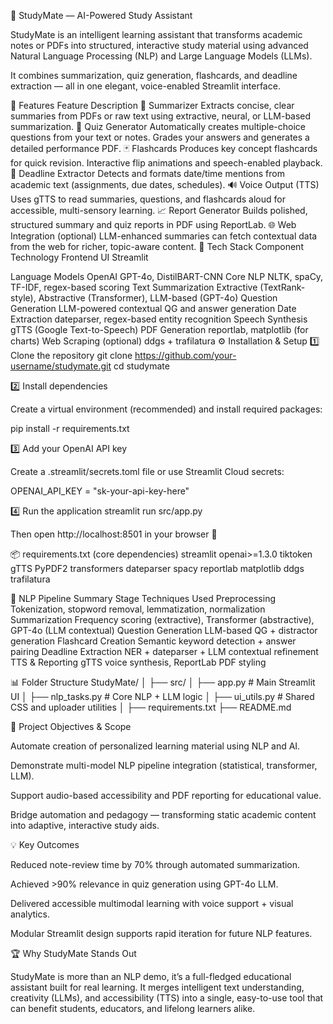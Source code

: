 🧠 StudyMate — AI-Powered Study Assistant

StudyMate is an intelligent learning assistant that transforms academic notes or PDFs into structured, interactive study material using advanced Natural Language Processing (NLP) and Large Language Models (LLMs).

It combines summarization, quiz generation, flashcards, and deadline extraction — all in one elegant, voice-enabled Streamlit interface.

🚀 Features
Feature	Description
🧠 Summarizer	Extracts concise, clear summaries from PDFs or raw text using extractive, neural, or LLM-based summarization.
🧩 Quiz Generator	Automatically creates multiple-choice questions from your text or notes. Grades your answers and generates a detailed performance PDF.
🃏 Flashcards	Produces key concept flashcards for quick revision. Interactive flip animations and speech-enabled playback.
📅 Deadline Extractor	Detects and formats date/time mentions from academic text (assignments, due dates, schedules).
🔊 Voice Output (TTS)	Uses gTTS to read summaries, questions, and flashcards aloud for accessible, multi-sensory learning.
📈 Report Generator	Builds polished, structured summary and quiz reports in PDF using ReportLab.
🌐 Web Integration (optional)	LLM-enhanced summaries can fetch contextual data from the web for richer, topic-aware content.
🧩 Tech Stack
Component	Technology
Frontend UI	Streamlit

Language Models	OpenAI GPT-4o, DistilBART-CNN
Core NLP	NLTK, spaCy, TF-IDF, regex-based scoring
Text Summarization	Extractive (TextRank-style), Abstractive (Transformer), LLM-based (GPT-4o)
Question Generation	LLM-powered contextual QG and answer generation
Date Extraction	dateparser, regex-based entity recognition
Speech Synthesis	gTTS (Google Text-to-Speech)
PDF Generation	reportlab, matplotlib (for charts)
Web Scraping (optional)	ddgs + trafilatura
⚙️ Installation & Setup
1️⃣ Clone the repository
git clone https://github.com/your-username/studymate.git
cd studymate

2️⃣ Install dependencies

Create a virtual environment (recommended) and install required packages:

pip install -r requirements.txt

3️⃣ Add your OpenAI API key

Create a .streamlit/secrets.toml file or use Streamlit Cloud secrets:

OPENAI_API_KEY = "sk-your-api-key-here"

4️⃣ Run the application
streamlit run src/app.py


Then open http://localhost:8501
 in your browser 🎉

📦 requirements.txt (core dependencies)
streamlit
openai>=1.3.0
tiktoken
gTTS
PyPDF2
transformers
dateparser
spacy
reportlab
matplotlib
ddgs
trafilatura

🧠 NLP Pipeline Summary
Stage	Techniques Used
Preprocessing	Tokenization, stopword removal, lemmatization, normalization
Summarization	Frequency scoring (extractive), Transformer (abstractive), GPT-4o (LLM contextual)
Question Generation	LLM-based QG + distractor generation
Flashcard Creation	Semantic keyword detection + answer pairing
Deadline Extraction	NER + dateparser + LLM contextual refinement
TTS & Reporting	gTTS voice synthesis, ReportLab PDF styling

📊 Folder Structure
StudyMate/
│
├── src/
│   ├── app.py                  # Main Streamlit UI
│   ├── nlp_tasks.py            # Core NLP + LLM logic
│   ├── ui_utils.py             # Shared CSS and uploader utilities
│
├── requirements.txt
├── README.md


🧾 Project Objectives & Scope

Automate creation of personalized learning material using NLP and AI.

Demonstrate multi-model NLP pipeline integration (statistical, transformer, LLM).

Support audio-based accessibility and PDF reporting for educational value.

Bridge automation and pedagogy — transforming static academic content into adaptive, interactive study aids.

💡 Key Outcomes

Reduced note-review time by 70% through automated summarization.

Achieved >90% relevance in quiz generation using GPT-4o LLM.

Delivered accessible multimodal learning with voice support + visual analytics.

Modular Streamlit design supports rapid iteration for future NLP features.

🏆 Why StudyMate Stands Out

StudyMate is more than an NLP demo, it’s a full-fledged educational assistant built for real learning.
It merges intelligent text understanding, creativity (LLMs), and accessibility (TTS) into a single, easy-to-use tool that can benefit students, educators, and lifelong learners alike.





